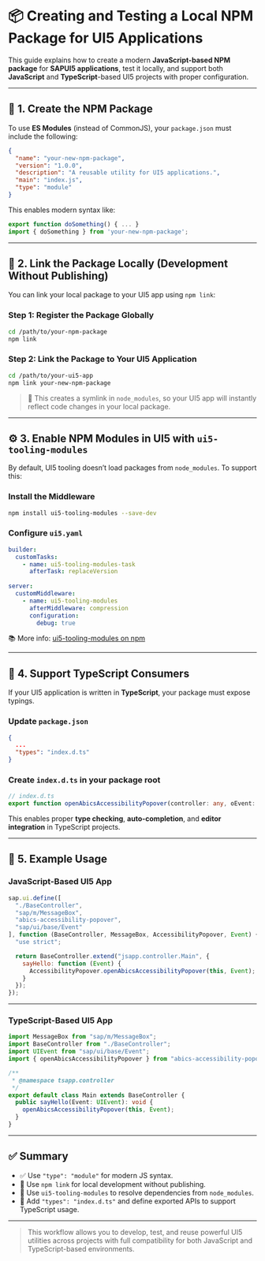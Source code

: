 # 📦 Creating and Testing a Local NPM Package for UI5 Applications

This guide explains how to create a modern **JavaScript-based NPM package** for **SAPUI5 applications**, test it locally, and support both **JavaScript** and **TypeScript**-based UI5 projects with proper configuration.

---

## 🧱 1. Create the NPM Package

To use **ES Modules** (instead of CommonJS), your `package.json` must include the following:

```json
{
  "name": "your-new-npm-package",
  "version": "1.0.0",
  "description": "A reusable utility for UI5 applications.",
  "main": "index.js",
  "type": "module"
}
```

This enables modern syntax like:

```js
export function doSomething() { ... }
import { doSomething } from 'your-new-npm-package';
```

---

## 🔗 2. Link the Package Locally (Development Without Publishing)

You can link your local package to your UI5 app using `npm link`:

### Step 1: Register the Package Globally

```bash
cd /path/to/your-npm-package
npm link
```

### Step 2: Link the Package to Your UI5 Application

```bash
cd /path/to/your-ui5-app
npm link your-new-npm-package
```

> 🔄 This creates a symlink in `node_modules`, so your UI5 app will instantly reflect code changes in your local package.

---

## ⚙️ 3. Enable NPM Modules in UI5 with `ui5-tooling-modules`

By default, UI5 tooling doesn’t load packages from `node_modules`. To support this:

### Install the Middleware

```bash
npm install ui5-tooling-modules --save-dev
```

### Configure `ui5.yaml`

```yaml
builder:
  customTasks:
    - name: ui5-tooling-modules-task
      afterTask: replaceVersion
	  
server:
  customMiddleware:
    - name: ui5-tooling-modules
      afterMiddleware: compression
      configuration:
        debug: true
```

📚 More info: [ui5-tooling-modules on npm](https://www.npmjs.com/package/ui5-tooling-modules)

---

## 🧠 4. Support TypeScript Consumers

If your UI5 application is written in **TypeScript**, your package must expose typings.

### Update `package.json`

```json
{
  ...
  "types": "index.d.ts"
}
```

### Create `index.d.ts` in your package root

```ts
// index.d.ts
export function openAbicsAccessibilityPopover(controller: any, oEvent: any): void;
```

This enables proper **type checking**, **auto-completion**, and **editor integration** in TypeScript projects.

---

## 🚀 5. Example Usage

### JavaScript-Based UI5 App

```js
sap.ui.define([
  "./BaseController",
  "sap/m/MessageBox",
  "abics-accessibility-popover",
  "sap/ui/base/Event"
], function (BaseController, MessageBox, AccessibilityPopover, Event) {
  "use strict";

  return BaseController.extend("jsapp.controller.Main", {
    sayHello: function (Event) {
      AccessibilityPopover.openAbicsAccessibilityPopover(this, Event);
    }
  });
});
```

---

### TypeScript-Based UI5 App

```ts
import MessageBox from "sap/m/MessageBox";
import BaseController from "./BaseController";
import UIEvent from "sap/ui/base/Event";
import { openAbicsAccessibilityPopover } from "abics-accessibility-popover";

/**
 * @namespace tsapp.controller
 */
export default class Main extends BaseController {
  public sayHello(Event: UIEvent): void {
    openAbicsAccessibilityPopover(this, Event);
  }
}
```

---

## ✅ Summary

- ✅ Use `"type": "module"` for modern JS syntax.
- 🔁 Use `npm link` for local development without publishing.
- 🧩 Use `ui5-tooling-modules` to resolve dependencies from `node_modules`.
- 🧠 Add `"types": "index.d.ts"` and define exported APIs to support TypeScript usage.

---

> This workflow allows you to develop, test, and reuse powerful UI5 utilities across projects with full compatibility for both JavaScript and TypeScript-based environments.

